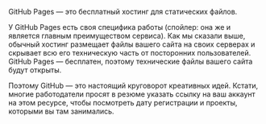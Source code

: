 GitHub Pages — это бесплатный хостинг для статических файлов. 

У GitHub Pages есть своя специфика работы (спойлер: она же и является главным преимуществом сервиса). Как мы сказали выше, обычный хостинг размещает файлы вашего сайта на своих серверах и скрывает всю его техническую часть от посторонних пользователей. GitHub Pages — бесплатен, поэтому технические файлы вашего сайта будут открыты.

Поэтому GitHub — это настоящий круговорот креативных идей. Кстати, многие работодатели просят в резюме указать ссылку на ваш аккаунт на этом ресурсе, чтобы посмотреть дату регистрации и проекты, которыми вы там занимались.
